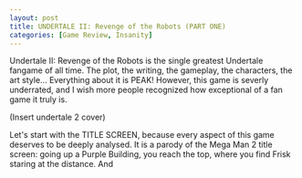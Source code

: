 ```yaml
---
layout: post
title: UNDERTALE II: Revenge of the Robots (PART ONE)
categories: [Game Review, Insanity]
---
```

Undertale II: Revenge of the Robots is the single greatest Undertale fangame of all time. The plot, the writing, the gameplay, the characters, the art style... Everything about it is PEAK! However, this game is severly underrated, and I wish more people recognized how exceptional of a fan game it truly is.

(Insert undertale 2 cover)

Let's start with the TITLE SCREEN, because every aspect of this game deserves to be deeply analysed. It is a parody of the Mega Man 2 title screen: going up a Purple Building, you reach the top, where you find Frisk staring at the distance. And 
<!--stackedit_data:
eyJoaXN0b3J5IjpbLTIwMTA1NTg1MzAsMTAwNDA3NjkxMiwxMD
ExMzE5OTc4LDI0NTAzNzY3Nl19
-->